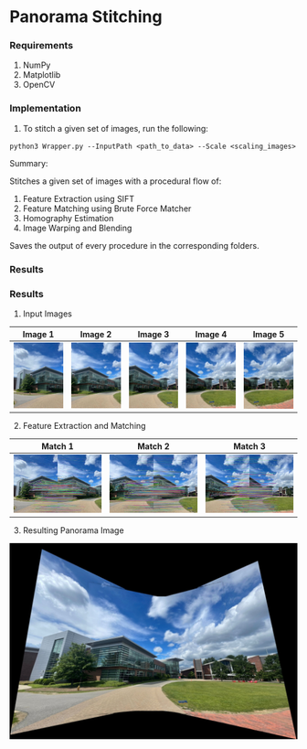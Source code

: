 # Panorama Stitching

### Requirements

1. NumPy
2. Matplotlib
3. OpenCV

### Implementation 

1. To stitch a given set of images, run the following: 
```
python3 Wrapper.py --InputPath <path_to_data> --Scale <scaling_images> 
```

Summary:

Stitches a given set of images with a procedural flow of: 
1. Feature Extraction using SIFT 
2. Feature Matching using Brute Force Matcher  
3. Homography Estimation
4. Image Warping and Blending

Saves the output of every procedure in the corresponding folders.

### Results


<!-- |1 | 2| 3|4 |5 |
|:-------:|:-------:|:-------:|
|![Images](/Phase1/Data/Set5/1.jpg)|![Images](/Phase1/Data/Set5/2.jpg) |![Images](/Phase1/Data/Set5/3.jpg) | ![Images](/Phase1/Data/Set5/4.jpg) | ![Images](/Phase1/Data/Set5/5.jpg) | -->

### Results

1. Input Images

| Image 1 | Image 2 | Image 3 | Image 4 | Image 5 |
|:-------:|:-------:|:-------:|:-------:|:-------:|
|<img src="/Phase1/Data/Set5/1.jpg" width="200">|<img src="/Phase1/Data/Set5/2.jpg" width="200">|<img src="/Phase1/Data/Set5/3.jpg" width="200">|<img src="/Phase1/Data/Set5/4.jpg" width="200">|<img src="/Phase1/Data/Set5/5.jpg" width="200">|


2. Feature Extraction and Matching

| Match 1 | Match 2 | Match 3 | 
|:-------:|:-------:|:-------:|
|<img src="/Phase1/Data/Set5/Matches/match_0.jpg" width="200">|<img src="/Phase1/Data/Set5/Matches/match_1.jpg" width="200">|<img src="/Phase1/Data/Set5/Matches/match_2.jpg" width="200"> |

3. Resulting Panorama Image

<img src="/Phase1/Data/Set5/Pano/Final_Panorama.jpg"> 


